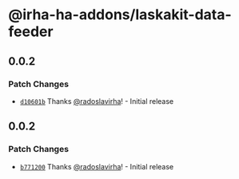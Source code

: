 # @irha-ha-addons/laskakit-data-feeder

## 0.0.2

### Patch Changes

- [`d10601b`](https://github.com/radoslavirha/ha-addons/commit/d10601bf482c083fb2699caa0d9b94e6373d3656) Thanks [@radoslavirha](https://github.com/radoslavirha)! - Initial release

## 0.0.2

### Patch Changes

- [`b771200`](https://github.com/radoslavirha/ha-addons/commit/b771200f366bfdcdddabd85830bb43af71667354) Thanks [@radoslavirha](https://github.com/radoslavirha)! - Initial release
